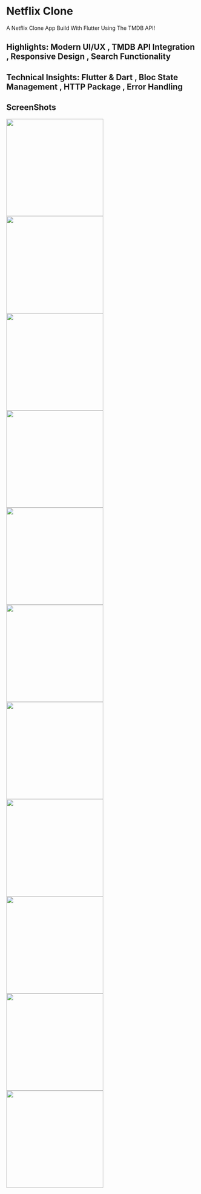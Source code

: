 <h1>Netflix Clone</h1>

<p>A Netflix Clone App Build With Flutter Using The TMDB API!</p>

<h2>Highlights: Modern UI/UX , TMDB API Integration , Responsive Design , Search Functionality</h2>

<h2>Technical Insights: Flutter & Dart , Bloc State Management , HTTP Package , Error Handling</h2>

<h2>ScreenShots</h2>

<div>
<img src="screenshots/Screenshot_1717423029.png" width=256 style:inline-block/>
<img src="screenshots/Screenshot_1717423032.png" width=256 style:inline-block/>
<img src="screenshots/Screenshot_1717423043.png" width=256 style:inline-block/>
</div>

<div>
<img src="screenshots/Screenshot_1717423051.png" width=256 style:inline-block/>
<img src="screenshots/Screenshot_1717423058.png" width=256 style:inline-block/>
<img src="screenshots/Screenshot_1717423084.png" width=256 style:inline-block/>
</div>

<div>
<img src="screenshots/Screenshot_1717478143.png" width=256 style:inline-block/>
<img src="screenshots/Screenshot_1717425245.png" width=256 style:inline-block/>
<img src="screenshots/Screenshot_1717425250.png" width=256 style:inline-block/>
</div>

<div>
<img src="screenshots/Screenshot_1717425253.png" width=256 style:inline-block/>
<img src="screenshots/Screenshot_1717478117.png" width=256 style:inline-block/>
</div>


